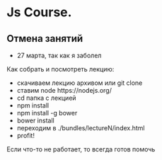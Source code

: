 <h1>Js Course.</h1>

<h2>Отмена занятий</h2>
<ul>
  <li> 27 марта, так как я заболел</li>
</ul

<h2>Как собрать и посмотреть лекцию:</h2>

<ul>
  <li> скачиваем лекцию архивом или git clone</li>
  <li> ставим node https://nodejs.org/</li>
  <li> cd папка с лекцией</li>
  <li> npm install</li>
  <li> npm install -g bower</li>
  <li> bower install</li>
  <li> переходим в ./bundles/lectureN/index.html</li>
  <li> profit!</li>
</ul>

<p>Если что-то не работает, то всегда готов помочь</p>
